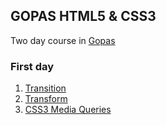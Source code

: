 ## GOPAS HTML5 & CSS3

Two day course in [Gopas](http://www.gopas.cz/Kurzy/Katalog-kurzu/Kurzy-pro-uzivatele/Tvorba-webovych-stranek/HTML5-a-CSS3-HTMLCSS.aspx)

### First day
1. [Transition](http://caniuse.com/#search=Transition)
1. [Transform](http://caniuse.com/#search=transform)
1. [CSS3 Media Queries](http://caniuse.com/#search=CSS3%20Media%20Queries)
